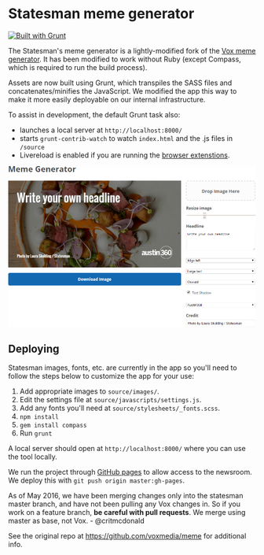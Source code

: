 # Statesman meme generator

[![Built with Grunt](https://cdn.gruntjs.com/builtwith.png)](http://gruntjs.com/)

The Statesman's meme generator is a lightly-modified fork of the [Vox meme generator](https://github.com/voxmedia/meme). It has been modified to work without Ruby (except Compass, which is required to run the build process).

Assets are now built using Grunt, which transpiles the SASS files and concatenates/minifies the JavaScript. We modified the app this way to make it more easily deployable on our internal infrastructure.

To assist in development, the default Grunt task also:
  * launches a local server at `http://localhost:8000/`
  * starts `grunt-contrib-watch` to watch `index.html` and the .js files in `/source`
  * Livereload is enabled if you are running the [browser extenstions](http://livereload.com/extensions/).

![screenshot](readme.png)

## Deploying

Statesman images, fonts, etc. are currently in the app so you'll need to follow the steps below to customize the app for your use:

1. Add appropriate images to `source/images/`.
2. Edit the settings file at `source/javascripts/settings.js`.
3. Add any fonts you'll need at `source/stylesheets/_fonts.scss`.
4. `npm install`
5. `gem install compass`
6. Run `grunt`

A local server should open at `http://localhost:8000/` where you can use the tool locally.

We run the project through [GitHub pages](https://pages.github.com/) to allow access to the newsroom. We deploy this with `git push origin master:gh-pages`.

As of May 2016, we have been merging changes only into the statesman master branch, and have not been pulling any Vox changes in. So if you work on a feature branch, **be careful with pull requests**. We merge using master as base, not Vox. - @critmcdonald

See the original repo at https://github.com/voxmedia/meme for additional info.
